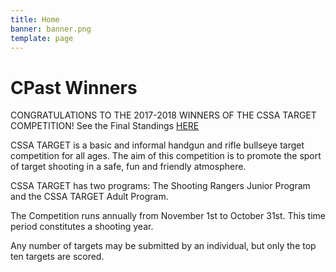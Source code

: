 ```yaml
---
title: Home
banner: banner.png
template: page
---
```


# CPast Winners

CONGRATULATIONS TO THE 2017-2018 WINNERS OF THE CSSA TARGET COMPETITION! See the Final Standings [HERE](http://cssa-cila.org/wp-content-cssa/uploads/2018/12/CSSA-Target-Competition-Final-Standings-2017-2018-2.pdf)

CSSA TARGET is a basic and informal handgun and rifle bullseye target competition for all ages. The aim of this competition is to promote the sport of target shooting in a safe, fun and friendly atmosphere.

CSSA TARGET has two programs: The Shooting Rangers Junior Program and the CSSA TARGET Adult Program.

The Competition runs annually from November 1st to October 31st.  This time period constitutes a shooting year.

Any number of targets may be submitted by an individual, but only the top ten targets are scored.
